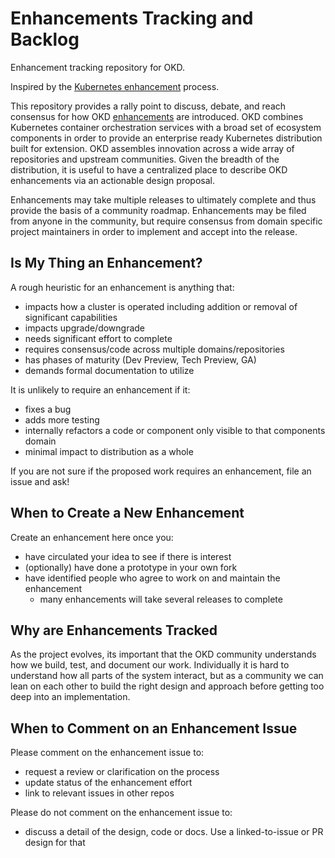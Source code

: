 # Enhancements Tracking and Backlog

Enhancement tracking repository for OKD.

Inspired by the [Kubernetes enhancement](https://github.com/kubernetes/enhancements) process.

This repository provides a rally point to discuss, debate, and reach consensus
for how OKD [enhancements](./enhancements) are introduced.  OKD combines
Kubernetes container orchestration services with a broad set of ecosystem
components in order to provide an enterprise ready Kubernetes distribution built
for extension.  OKD assembles innovation across a wide array of repositories and
upstream communities.  Given the breadth of the distribution, it is useful to
have a centralized place to describe OKD enhancements via an actionable design
proposal.

Enhancements may take multiple releases to ultimately complete and thus provide
the basis of a community roadmap.  Enhancements may be filed from anyone in the
community, but require consensus from domain specific project maintainers in
order to implement and accept into the release.

## Is My Thing an Enhancement?

A rough heuristic for an enhancement is anything that:

- impacts how a cluster is operated including addition or removal of significant
  capabilities
- impacts upgrade/downgrade 
- needs significant effort to complete
- requires consensus/code across multiple domains/repositories
- has phases of maturity (Dev Preview, Tech Preview, GA)
- demands formal documentation to utilize

It is unlikely to require an enhancement if it:

- fixes a bug
- adds more testing
- internally refactors a code or component only visible to that components
  domain
- minimal impact to distribution as a whole

If you are not sure if the proposed work requires an enhancement, file an issue
and ask!

## When to Create a New Enhancement

Create an enhancement here once you:

- have circulated your idea to see if there is interest
- (optionally) have done a prototype in your own fork
- have identified people who agree to work on and maintain the enhancement
  - many enhancements will take several releases to complete  

## Why are Enhancements Tracked

As the project evolves, its important that the OKD community understands how we
build, test, and document our work.  Individually it is hard to understand how
all parts of the system interact, but as a community we can lean on each other
to build the right design and approach before getting too deep into an
implementation.

## When to Comment on an Enhancement Issue

Please comment on the enhancement issue to:
- request a review or clarification on the process
- update status of the enhancement effort
- link to relevant issues in other repos

Please do not comment on the enhancement issue to:
- discuss a detail of the design, code or docs. Use a linked-to-issue or PR
  design for that
